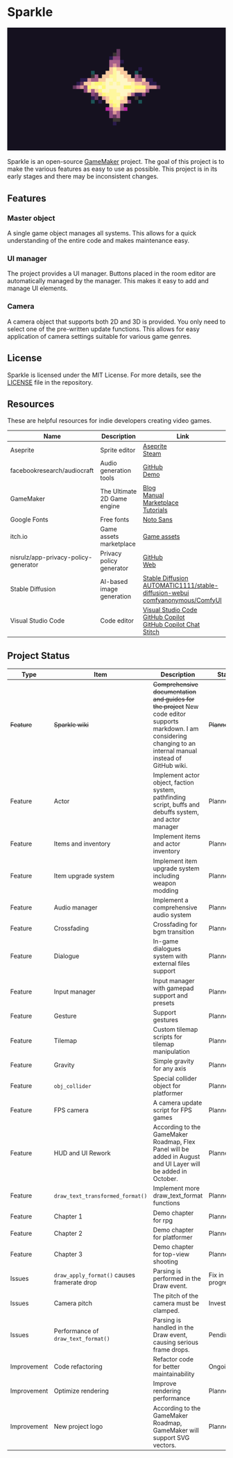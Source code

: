 # Sparkle

![Sparkle](assets/splash.png)

Sparkle is an open-source [GameMaker](https://gamemaker.io/en) project. The goal of this project is to make the various features as easy to use as possible. This project is in its early stages and there may be inconsistent changes.

## Features

### Master object

A single game object manages all systems. This allows for a quick understanding of the entire code and makes maintenance easy.

### UI manager

The project provides a UI manager. Buttons placed in the room editor are automatically managed by the manager. This makes it easy to add and manage UI elements.

### Camera

A camera object that supports both 2D and 3D is provided. You only need to select one of the pre-written update functions. This allows for easy application of camera settings suitable for various game genres.

## License

Sparkle is licensed under the MIT License. For more details, see the [LICENSE](LICENSE) file in the repository.

## Resources

These are helpful resources for indie developers creating video games.

| Name | Description | Link |
| ---- | ----------- | ---- |
| Aseprite | Sprite editor | [Aseprite](https://www.aseprite.org/) <br> [Steam](https://store.steampowered.com/app/431730/Aseprite/) |
| facebookresearch/audiocraft | Audio generation tools | [GitHub](https://github.com/facebookresearch/audiocraft) <br> [Demo](https://huggingface.co/spaces/facebook/MusicGen) |
| GameMaker | The Ultimate 2D Game engine | [Blog](https://gamemaker.io/en/blog) <br> [Manual](https://manual.gamemaker.io/) <br> [Marketplace](https://marketplace.gamemaker.io/) <br> [Tutorials](https://gamemaker.io/en/tutorials) |
| Google Fonts | Free fonts | [Noto Sans](https://fonts.google.com/noto/specimen/Noto+Sans) |
| itch.io | Game assets marketplace | [Game assets](https://itch.io/game-assets) |
| nisrulz/app-privacy-policy-generator | Privacy policy generator | [GitHub](https://github.com/nisrulz/app-privacy-policy-generator) <br> [Web](https://app-privacy-policy-generator.nisrulz.com/) |
| Stable Diffusion | AI-based image generation | [Stable Diffusion](https://stability.ai/stable-image) <br> [AUTOMATIC1111/stable-diffusion-webui](https://github.com/AUTOMATIC1111/stable-diffusion-webui) <br> [comfyanonymous/ComfyUI](https://github.com/comfyanonymous/ComfyUI) |
| Visual Studio Code | Code editor | [Visual Studio Code](https://code.visualstudio.com/) <br> [GitHub Copilot](https://marketplace.visualstudio.com/items?itemName=GitHub.copilot) <br> [GitHub Copilot Chat](https://marketplace.visualstudio.com/items?itemName=GitHub.copilot-chat) <br> [Stitch](https://marketplace.visualstudio.com/items?itemName=bscotch.bscotch-stitch-vscode) |

## Project Status

| Type | Item | Description | Status |
| ---- | ---- | ----------- | ------ |
| ~~Feature~~ | ~~Sparkle wiki~~ | ~~Comprehensive documentation and guides for the project~~ New code editor supports markdown. I am considering changing to an internal manual instead of GitHub wiki. | ~~Planned~~ |
| Feature | Actor | Implement actor object, faction system, pathfinding script, buffs and debuffs system, and actor manager | Planned |
| Feature | Items and inventory | Implement items and actor inventory | Planned |
| Feature | Item upgrade system | Implement item upgrade system including weapon modding | Planned |
| Feature | Audio manager | Implement a comprehensive audio system | Planned |
| Feature | Crossfading | Crossfading for bgm transition | Planned |
| Feature | Dialogue | In-game dialogues system with external files support | Planned |
| Feature | Input manager | Input manager with gamepad support and presets | Planned |
| Feature | Gesture | Support gestures | Planned |
| Feature | Tilemap | Custom tilemap scripts for tilemap manipulation | Planned |
| Feature | Gravity | Simple gravity for any axis | Planned |
| Feature | `obj_collider` | Special collider object for platformer | Planned |
| Feature | FPS camera | A camera update script for FPS games | Planned |
| Feature | HUD and UI Rework | According to the GameMaker Roadmap, Flex Panel will be added in August and UI Layer will be added in October. | Planned |
| Feature | `draw_text_transformed_format()` | Implement more draw_text_format functions | Planned |
| Feature | Chapter 1 | Demo chapter for rpg | Planned |
| Feature | Chapter 2 | Demo chapter for platformer | Planned |
| Feature | Chapter 3 | Demo chapter for top-view shooting | Planned |
| Issues | `draw_apply_format()` causes framerate drop | Parsing is performed in the Draw event. | Fix in progress |
| Issues | Camera pitch | The pitch of the camera must be clamped. | Investigating |
| Issues | Performance of `draw_text_format()` | Parsing is handled in the Draw event, causing serious frame drops. | Pending |
| Improvement | Code refactoring | Refactor code for better maintainability | Ongoing |
| Improvement | Optimize rendering | Improve rendering performance | Planned |
| Improvement | New project logo | According to the GameMaker Roadmap, GameMaker will support SVG vectors. | Planned |
